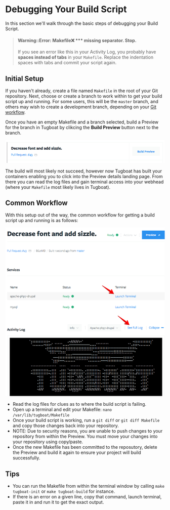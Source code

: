 # Debugging Your Build Script

In this section we'll walk through the basic steps of debugging your Build Script. 

> #### Warning::Error: Makefile:x: &ast;&ast;&ast; missing separator.  Stop.
> If you see an error like this in your Activity Log, you probably have **spaces instead of tabs** in your `Makefile`. Replace the indentation spaces with tabs and commit your script again. 

## Initial Setup

If you haven't already, create a file named `Makefile` in the root of your Git repository. Next, choose or create a branch to work within to get your build script up and running. For some users, this will be the `master` branch, and others may wish to create a development branch, depending on your [Git workflow](https://www.atlassian.com/git/tutorials/comparing-workflows). 

Once you have an empty Makefile and a branch selected, build a Preview for the branch in Tugboat by clikcing the **Build Preview** button next to the branch. 

![Build Preview Button](_images/build-preview-button.png)

The build will most likely not succeed, however now Tugboat has built your containers enabling you to click into the Preview details landing page. From there you can read the log files and gain terminal access into your webhead (where your `Makefile` most likely lives in Tugboat). 

## Common Workflow

With this setup out of the way, the common workflow for getting a build script up and running is as follows:

![Preview Details Screen](_images/preview-details-screen.png)

- Read the log files for clues as to where the build script is failing. 
- Open up a terminal and edit your Makefile: `nano /var/lib/tugboat/Makefile`
- Once your build script is working, run a `git diff` or `git diff Makefile` and copy those changes back into your repository. 
- NOTE: Due to security reasons, you are unable to push changes to your repository from within the Preview. You must move your changes into your repository using copy/paste.
- Once the new Makefile has been committed to the reposutory, delete the Preview and build it again to ensure your project will build successfully. 

## Tips
- You can run the Makefile from within the terminal window by calling `make tugboat-init` or `make tugboat-build` for instance.
- If there is an error on a given line, copy that command, launch terminal, paste it in and run it to get the exact output. 